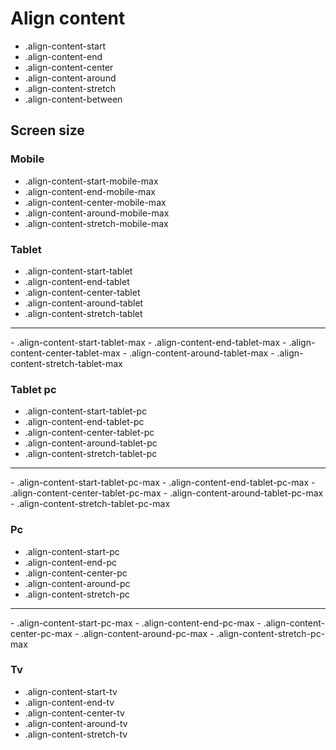 # Align content

- .align-content-start
- .align-content-end
- .align-content-center
- .align-content-around
- .align-content-stretch
- .align-content-between

## Screen size

### Mobile

- .align-content-start-mobile-max
- .align-content-end-mobile-max
- .align-content-center-mobile-max
- .align-content-around-mobile-max
- .align-content-stretch-mobile-max

### Tablet

- .align-content-start-tablet
- .align-content-end-tablet
- .align-content-center-tablet
- .align-content-around-tablet
- .align-content-stretch-tablet
<hr>
- .align-content-start-tablet-max
- .align-content-end-tablet-max
- .align-content-center-tablet-max
- .align-content-around-tablet-max
- .align-content-stretch-tablet-max

### Tablet pc

- .align-content-start-tablet-pc
- .align-content-end-tablet-pc
- .align-content-center-tablet-pc
- .align-content-around-tablet-pc
- .align-content-stretch-tablet-pc
<hr>
- .align-content-start-tablet-pc-max
- .align-content-end-tablet-pc-max
- .align-content-center-tablet-pc-max
- .align-content-around-tablet-pc-max
- .align-content-stretch-tablet-pc-max

### Pc

- .align-content-start-pc
- .align-content-end-pc
- .align-content-center-pc
- .align-content-around-pc
- .align-content-stretch-pc
<hr>
- .align-content-start-pc-max
- .align-content-end-pc-max
- .align-content-center-pc-max
- .align-content-around-pc-max
- .align-content-stretch-pc-max

### Tv

- .align-content-start-tv
- .align-content-end-tv
- .align-content-center-tv
- .align-content-around-tv
- .align-content-stretch-tv
